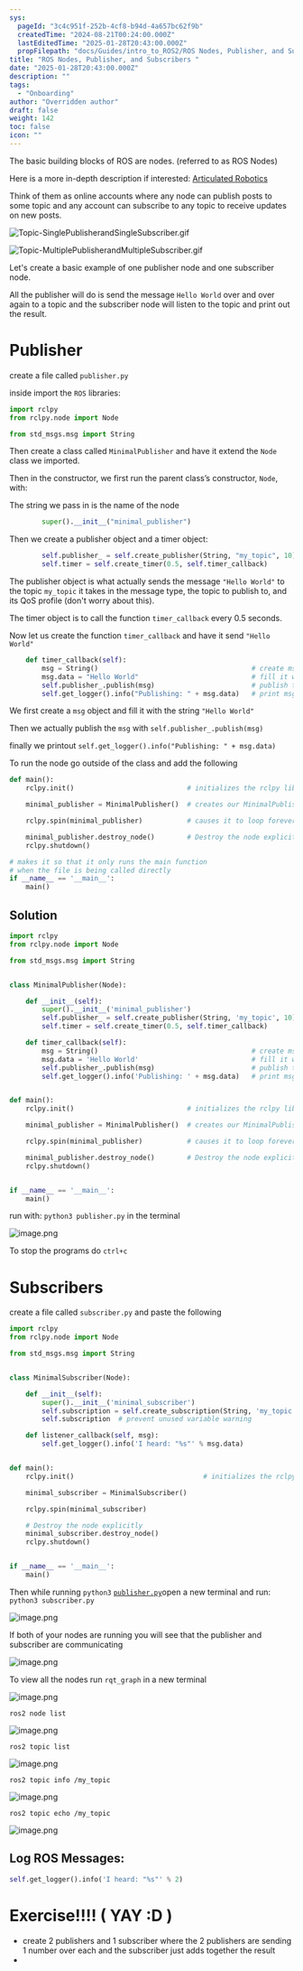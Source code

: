 ```yaml
---
sys:
  pageId: "3c4c951f-252b-4cf8-b94d-4a657bc62f9b"
  createdTime: "2024-08-21T00:24:00.000Z"
  lastEditedTime: "2025-01-28T20:43:00.000Z"
  propFilepath: "docs/Guides/intro_to_ROS2/ROS Nodes, Publisher, and Subscribers .md"
title: "ROS Nodes, Publisher, and Subscribers "
date: "2025-01-28T20:43:00.000Z"
description: ""
tags:
  - "Onboarding"
author: "Overridden author"
draft: false
weight: 142
toc: false
icon: ""
---
```


The basic building blocks of ROS are nodes. (referred to as ROS Nodes)

Here is a more in-depth description if interested: [Articulated Robotics](https://articulatedrobotics.xyz/tutorials/ready-for-ros/ros-overview#2-nodes)

Think of them as online accounts where any node can publish posts to some topic and any account can subscribe to any topic to receive updates on new posts.

![Topic-SinglePublisherandSingleSubscriber.gif](https://docs.ros.org/en/humble/_images/Topic-SinglePublisherandSingleSubscriber.gif)

![Topic-MultiplePublisherandMultipleSubscriber.gif](https://docs.ros.org/en/humble/_images/Topic-MultiplePublisherandMultipleSubscriber.gif)

Let's create a basic example of one publisher node and one subscriber node.

All the publisher will do is send the message `Hello World` over and over again to a topic and the subscriber node will listen to the topic and print out the result.

# Publisher

create a file called `publisher.py` 

inside import the `ROS` libraries:

```python
import rclpy
from rclpy.node import Node

from std_msgs.msg import String
```

Then create a class called `MinimalPublisher` and have it extend the `Node` class we imported.

Then in the constructor, we first run the parent class’s constructor, `Node`, with:

The string we pass in is the name of the node

```python
        super().__init__("minimal_publisher")
```

Then we create a publisher object and a timer object:

```python
        self.publisher_ = self.create_publisher(String, "my_topic", 10)
        self.timer = self.create_timer(0.5, self.timer_callback)
```

The publisher object is what actually sends the message `"Hello World"` to the topic `my_topic` it takes in the message type, the topic to publish to, and its QoS profile (don't worry about this).

The timer object is to call the function `timer_callback` every 0.5 seconds.

Now let us create the function `timer_callback` and have it send `"Hello World"`

```python
    def timer_callback(self):
        msg = String()                                      # create msg object
        msg.data = "Hello World"                            # fill it with data
        self.publisher_.publish(msg)                        # publish the message
        self.get_logger().info("Publishing: " + msg.data)   # print msg
```

We first create a `msg` object and fill it with the string `"Hello World"`

Then we actually publish the `msg` with `self.publisher_.publish(msg)`

finally we printout `self.get_logger().info("Publishing: " + msg.data)`

To run the node go outside of the class and add the following

```python
def main():
    rclpy.init()                            # initializes the rclpy library

    minimal_publisher = MinimalPublisher()  # creates our MinimalPublisher object

    rclpy.spin(minimal_publisher)           # causes it to loop forever

    minimal_publisher.destroy_node()        # Destroy the node explicitly
    rclpy.shutdown()

# makes it so that it only runs the main function
# when the file is being called directly
if __name__ == '__main__': 
    main()
```

## Solution

```python
import rclpy
from rclpy.node import Node

from std_msgs.msg import String


class MinimalPublisher(Node):

    def __init__(self):
        super().__init__('minimal_publisher')
        self.publisher_ = self.create_publisher(String, 'my_topic', 10)
        self.timer = self.create_timer(0.5, self.timer_callback)

    def timer_callback(self):
        msg = String()                                      # create msg object
        msg.data = 'Hello World'                            # fill it with data
        self.publisher_.publish(msg)                        # publish the message
        self.get_logger().info('Publishing: ' + msg.data)   # print msg


def main():
    rclpy.init()                            # initializes the rclpy library

    minimal_publisher = MinimalPublisher()  # creates our MinimalPublisher object

    rclpy.spin(minimal_publisher)           # causes it to loop forever

    minimal_publisher.destroy_node()        # Destroy the node explicitly
    rclpy.shutdown()


if __name__ == '__main__':
    main()
```

run with: `python3 publisher.py` in the terminal

![image.png](https://prod-files-secure.s3.us-west-2.amazonaws.com/d518164a-d88e-44d1-a4ee-3adb3bd8bce0/9214accb-ad5b-44f1-a31c-b3167c59138b/image.png?X-Amz-Algorithm=AWS4-HMAC-SHA256&X-Amz-Content-Sha256=UNSIGNED-PAYLOAD&X-Amz-Credential=ASIAZI2LB4663SW4BMY3%2F20250424%2Fus-west-2%2Fs3%2Faws4_request&X-Amz-Date=20250424T090919Z&X-Amz-Expires=3600&X-Amz-Security-Token=IQoJb3JpZ2luX2VjEHkaCXVzLXdlc3QtMiJIMEYCIQDaHYx8AWc8dAwE8IfeM4T1PkUxM%2FNVj%2FaLraV5o5MipgIhAMKfT4P5u%2FWHmeZrkqw0%2BqNm7jgf0XOkPNlsJ3nXmcfTKv8DCBEQABoMNjM3NDIzMTgzODA1Igze46FQRGMMNfrZlrIq3APImUXnJo0WqJiJW3%2FfgARNQusyKQzuWPb8GELBydz6pCnm5a%2FIm4BcHWFuOxjoLt5wjALMr0%2FbnUZVvNQm42ERC0QPKQoOLd7F3qbf9V%2FIKRwhsO3DtY825d70HifrR%2BSb%2BGN7FezviypQEglwMKWpjXVHUJh96Ijg5KTsfGd%2FqaiSJAlbxlbQXE6ABOdR8adOGcqoDg8ArAvoogSVTOxso7nr63m0gCH6qQJeChratmbHrFw5VMJ%2F3D%2FgxnPzgmKCJfbC1yE9RQ1rMtrGM%2BTCf83AmpQhWzACiaqDfDDgRo9wMZRsM7rn%2BwUOidCNGaxnwuTeeWWyrpcJW7s48C42fbuDq4FNGfRSyh6m4TlP87H4%2B%2FHsAaAe3eapryihH8hfaqmeR%2F8MyjBJEu2Ajv5TStwXqbICfXeoBQP6di4K%2F4HxFgaJoPjXlim122Zl6srZYsYw3rVESkrSDVQVtYNPBvkFcUvqJIhtfwfgWkYndd8fRvzZbmOtxoVlc1xmM15zaPTn1NkYBil%2BrD4G9qUz9lGkY6B0CplnwLrC8Ul3SOBVvjKuoZzNfsQskszKKbMDaR6D2P64MUhliTc3roQY%2FyGl3q5vyS3oi2lusYjyp5FdaGhtL5a6or2oaTCv6afABjqkAUNvlQS7yJCwYwrJwHVeGCK1mEmXLElJbBav%2B0YkX%2BZTRJvg5%2BNSdu734I7NJrKt6bCO%2B2vrRevhjmaOg1PrJ4DNGCtSptv99hciJkZsf3NiehtXxWgvQGx7ApzZ8E%2F0x406BxXD%2FWm8W%2BNdGNqhd2D1zvWaoK8RCshvTtHptdZJDD%2F9hgQnw8MnIY%2FJDWRpkiyv1jq7lKz2SdjAJLepXndJ3%2BI6&X-Amz-Signature=0f20e46cc6a44fbd8c770e177a709a4133045ebcd274122f232da045257d897a&X-Amz-SignedHeaders=host&x-id=GetObject)

To stop the programs do `ctrl+c`

# Subscribers

create a file called `subscriber.py` and paste the following

```python
import rclpy
from rclpy.node import Node

from std_msgs.msg import String


class MinimalSubscriber(Node):

    def __init__(self):
        super().__init__('minimal_subscriber')
        self.subscription = self.create_subscription(String, 'my_topic', self.listener_callback, 10)
        self.subscription  # prevent unused variable warning

    def listener_callback(self, msg):
        self.get_logger().info('I heard: "%s"' % msg.data)


def main():
    rclpy.init()                                # initializes the rclpy library

    minimal_subscriber = MinimalSubscriber()

    rclpy.spin(minimal_subscriber)

    # Destroy the node explicitly
    minimal_subscriber.destroy_node()
    rclpy.shutdown()


if __name__ == '__main__':
    main()
```

Then while running `python3` [`publisher.py`](http://publisher.py/)open a new terminal and run: `python3 subscriber.py` 

![image.png](https://prod-files-secure.s3.us-west-2.amazonaws.com/d518164a-d88e-44d1-a4ee-3adb3bd8bce0/611fccf2-c738-4dbd-94e9-98f209092866/image.png?X-Amz-Algorithm=AWS4-HMAC-SHA256&X-Amz-Content-Sha256=UNSIGNED-PAYLOAD&X-Amz-Credential=ASIAZI2LB4663SW4BMY3%2F20250424%2Fus-west-2%2Fs3%2Faws4_request&X-Amz-Date=20250424T090919Z&X-Amz-Expires=3600&X-Amz-Security-Token=IQoJb3JpZ2luX2VjEHkaCXVzLXdlc3QtMiJIMEYCIQDaHYx8AWc8dAwE8IfeM4T1PkUxM%2FNVj%2FaLraV5o5MipgIhAMKfT4P5u%2FWHmeZrkqw0%2BqNm7jgf0XOkPNlsJ3nXmcfTKv8DCBEQABoMNjM3NDIzMTgzODA1Igze46FQRGMMNfrZlrIq3APImUXnJo0WqJiJW3%2FfgARNQusyKQzuWPb8GELBydz6pCnm5a%2FIm4BcHWFuOxjoLt5wjALMr0%2FbnUZVvNQm42ERC0QPKQoOLd7F3qbf9V%2FIKRwhsO3DtY825d70HifrR%2BSb%2BGN7FezviypQEglwMKWpjXVHUJh96Ijg5KTsfGd%2FqaiSJAlbxlbQXE6ABOdR8adOGcqoDg8ArAvoogSVTOxso7nr63m0gCH6qQJeChratmbHrFw5VMJ%2F3D%2FgxnPzgmKCJfbC1yE9RQ1rMtrGM%2BTCf83AmpQhWzACiaqDfDDgRo9wMZRsM7rn%2BwUOidCNGaxnwuTeeWWyrpcJW7s48C42fbuDq4FNGfRSyh6m4TlP87H4%2B%2FHsAaAe3eapryihH8hfaqmeR%2F8MyjBJEu2Ajv5TStwXqbICfXeoBQP6di4K%2F4HxFgaJoPjXlim122Zl6srZYsYw3rVESkrSDVQVtYNPBvkFcUvqJIhtfwfgWkYndd8fRvzZbmOtxoVlc1xmM15zaPTn1NkYBil%2BrD4G9qUz9lGkY6B0CplnwLrC8Ul3SOBVvjKuoZzNfsQskszKKbMDaR6D2P64MUhliTc3roQY%2FyGl3q5vyS3oi2lusYjyp5FdaGhtL5a6or2oaTCv6afABjqkAUNvlQS7yJCwYwrJwHVeGCK1mEmXLElJbBav%2B0YkX%2BZTRJvg5%2BNSdu734I7NJrKt6bCO%2B2vrRevhjmaOg1PrJ4DNGCtSptv99hciJkZsf3NiehtXxWgvQGx7ApzZ8E%2F0x406BxXD%2FWm8W%2BNdGNqhd2D1zvWaoK8RCshvTtHptdZJDD%2F9hgQnw8MnIY%2FJDWRpkiyv1jq7lKz2SdjAJLepXndJ3%2BI6&X-Amz-Signature=2f72aaf5495b4e65967cff7303324a433608dc017e2ac4799e24e7e858027fb9&X-Amz-SignedHeaders=host&x-id=GetObject)

If both of your nodes are running you will see that the publisher and subscriber are communicating

![image.png](https://prod-files-secure.s3.us-west-2.amazonaws.com/d518164a-d88e-44d1-a4ee-3adb3bd8bce0/eea428b5-1cf0-43bb-a30b-81cbaf6c5c78/image.png?X-Amz-Algorithm=AWS4-HMAC-SHA256&X-Amz-Content-Sha256=UNSIGNED-PAYLOAD&X-Amz-Credential=ASIAZI2LB4663SW4BMY3%2F20250424%2Fus-west-2%2Fs3%2Faws4_request&X-Amz-Date=20250424T090919Z&X-Amz-Expires=3600&X-Amz-Security-Token=IQoJb3JpZ2luX2VjEHkaCXVzLXdlc3QtMiJIMEYCIQDaHYx8AWc8dAwE8IfeM4T1PkUxM%2FNVj%2FaLraV5o5MipgIhAMKfT4P5u%2FWHmeZrkqw0%2BqNm7jgf0XOkPNlsJ3nXmcfTKv8DCBEQABoMNjM3NDIzMTgzODA1Igze46FQRGMMNfrZlrIq3APImUXnJo0WqJiJW3%2FfgARNQusyKQzuWPb8GELBydz6pCnm5a%2FIm4BcHWFuOxjoLt5wjALMr0%2FbnUZVvNQm42ERC0QPKQoOLd7F3qbf9V%2FIKRwhsO3DtY825d70HifrR%2BSb%2BGN7FezviypQEglwMKWpjXVHUJh96Ijg5KTsfGd%2FqaiSJAlbxlbQXE6ABOdR8adOGcqoDg8ArAvoogSVTOxso7nr63m0gCH6qQJeChratmbHrFw5VMJ%2F3D%2FgxnPzgmKCJfbC1yE9RQ1rMtrGM%2BTCf83AmpQhWzACiaqDfDDgRo9wMZRsM7rn%2BwUOidCNGaxnwuTeeWWyrpcJW7s48C42fbuDq4FNGfRSyh6m4TlP87H4%2B%2FHsAaAe3eapryihH8hfaqmeR%2F8MyjBJEu2Ajv5TStwXqbICfXeoBQP6di4K%2F4HxFgaJoPjXlim122Zl6srZYsYw3rVESkrSDVQVtYNPBvkFcUvqJIhtfwfgWkYndd8fRvzZbmOtxoVlc1xmM15zaPTn1NkYBil%2BrD4G9qUz9lGkY6B0CplnwLrC8Ul3SOBVvjKuoZzNfsQskszKKbMDaR6D2P64MUhliTc3roQY%2FyGl3q5vyS3oi2lusYjyp5FdaGhtL5a6or2oaTCv6afABjqkAUNvlQS7yJCwYwrJwHVeGCK1mEmXLElJbBav%2B0YkX%2BZTRJvg5%2BNSdu734I7NJrKt6bCO%2B2vrRevhjmaOg1PrJ4DNGCtSptv99hciJkZsf3NiehtXxWgvQGx7ApzZ8E%2F0x406BxXD%2FWm8W%2BNdGNqhd2D1zvWaoK8RCshvTtHptdZJDD%2F9hgQnw8MnIY%2FJDWRpkiyv1jq7lKz2SdjAJLepXndJ3%2BI6&X-Amz-Signature=bdeb8e42c2b7abc04c0302127784b52818b476852df3ba595ad919986f47e1f1&X-Amz-SignedHeaders=host&x-id=GetObject)

To view all the nodes run `rqt_graph` in a new terminal

![image.png](https://prod-files-secure.s3.us-west-2.amazonaws.com/d518164a-d88e-44d1-a4ee-3adb3bd8bce0/1d98e964-4318-4d62-b5c4-8c8f78368598/image.png?X-Amz-Algorithm=AWS4-HMAC-SHA256&X-Amz-Content-Sha256=UNSIGNED-PAYLOAD&X-Amz-Credential=ASIAZI2LB4663SW4BMY3%2F20250424%2Fus-west-2%2Fs3%2Faws4_request&X-Amz-Date=20250424T090919Z&X-Amz-Expires=3600&X-Amz-Security-Token=IQoJb3JpZ2luX2VjEHkaCXVzLXdlc3QtMiJIMEYCIQDaHYx8AWc8dAwE8IfeM4T1PkUxM%2FNVj%2FaLraV5o5MipgIhAMKfT4P5u%2FWHmeZrkqw0%2BqNm7jgf0XOkPNlsJ3nXmcfTKv8DCBEQABoMNjM3NDIzMTgzODA1Igze46FQRGMMNfrZlrIq3APImUXnJo0WqJiJW3%2FfgARNQusyKQzuWPb8GELBydz6pCnm5a%2FIm4BcHWFuOxjoLt5wjALMr0%2FbnUZVvNQm42ERC0QPKQoOLd7F3qbf9V%2FIKRwhsO3DtY825d70HifrR%2BSb%2BGN7FezviypQEglwMKWpjXVHUJh96Ijg5KTsfGd%2FqaiSJAlbxlbQXE6ABOdR8adOGcqoDg8ArAvoogSVTOxso7nr63m0gCH6qQJeChratmbHrFw5VMJ%2F3D%2FgxnPzgmKCJfbC1yE9RQ1rMtrGM%2BTCf83AmpQhWzACiaqDfDDgRo9wMZRsM7rn%2BwUOidCNGaxnwuTeeWWyrpcJW7s48C42fbuDq4FNGfRSyh6m4TlP87H4%2B%2FHsAaAe3eapryihH8hfaqmeR%2F8MyjBJEu2Ajv5TStwXqbICfXeoBQP6di4K%2F4HxFgaJoPjXlim122Zl6srZYsYw3rVESkrSDVQVtYNPBvkFcUvqJIhtfwfgWkYndd8fRvzZbmOtxoVlc1xmM15zaPTn1NkYBil%2BrD4G9qUz9lGkY6B0CplnwLrC8Ul3SOBVvjKuoZzNfsQskszKKbMDaR6D2P64MUhliTc3roQY%2FyGl3q5vyS3oi2lusYjyp5FdaGhtL5a6or2oaTCv6afABjqkAUNvlQS7yJCwYwrJwHVeGCK1mEmXLElJbBav%2B0YkX%2BZTRJvg5%2BNSdu734I7NJrKt6bCO%2B2vrRevhjmaOg1PrJ4DNGCtSptv99hciJkZsf3NiehtXxWgvQGx7ApzZ8E%2F0x406BxXD%2FWm8W%2BNdGNqhd2D1zvWaoK8RCshvTtHptdZJDD%2F9hgQnw8MnIY%2FJDWRpkiyv1jq7lKz2SdjAJLepXndJ3%2BI6&X-Amz-Signature=95a91df90c79c6da82117dc450f07e8d17dfa1bf8d1cb48f1d63283191e3cd19&X-Amz-SignedHeaders=host&x-id=GetObject)

`ros2 node list`

![image.png](https://prod-files-secure.s3.us-west-2.amazonaws.com/d518164a-d88e-44d1-a4ee-3adb3bd8bce0/680ac8cf-e6d9-4164-9ece-5b9a6fccffee/image.png?X-Amz-Algorithm=AWS4-HMAC-SHA256&X-Amz-Content-Sha256=UNSIGNED-PAYLOAD&X-Amz-Credential=ASIAZI2LB4663SW4BMY3%2F20250424%2Fus-west-2%2Fs3%2Faws4_request&X-Amz-Date=20250424T090919Z&X-Amz-Expires=3600&X-Amz-Security-Token=IQoJb3JpZ2luX2VjEHkaCXVzLXdlc3QtMiJIMEYCIQDaHYx8AWc8dAwE8IfeM4T1PkUxM%2FNVj%2FaLraV5o5MipgIhAMKfT4P5u%2FWHmeZrkqw0%2BqNm7jgf0XOkPNlsJ3nXmcfTKv8DCBEQABoMNjM3NDIzMTgzODA1Igze46FQRGMMNfrZlrIq3APImUXnJo0WqJiJW3%2FfgARNQusyKQzuWPb8GELBydz6pCnm5a%2FIm4BcHWFuOxjoLt5wjALMr0%2FbnUZVvNQm42ERC0QPKQoOLd7F3qbf9V%2FIKRwhsO3DtY825d70HifrR%2BSb%2BGN7FezviypQEglwMKWpjXVHUJh96Ijg5KTsfGd%2FqaiSJAlbxlbQXE6ABOdR8adOGcqoDg8ArAvoogSVTOxso7nr63m0gCH6qQJeChratmbHrFw5VMJ%2F3D%2FgxnPzgmKCJfbC1yE9RQ1rMtrGM%2BTCf83AmpQhWzACiaqDfDDgRo9wMZRsM7rn%2BwUOidCNGaxnwuTeeWWyrpcJW7s48C42fbuDq4FNGfRSyh6m4TlP87H4%2B%2FHsAaAe3eapryihH8hfaqmeR%2F8MyjBJEu2Ajv5TStwXqbICfXeoBQP6di4K%2F4HxFgaJoPjXlim122Zl6srZYsYw3rVESkrSDVQVtYNPBvkFcUvqJIhtfwfgWkYndd8fRvzZbmOtxoVlc1xmM15zaPTn1NkYBil%2BrD4G9qUz9lGkY6B0CplnwLrC8Ul3SOBVvjKuoZzNfsQskszKKbMDaR6D2P64MUhliTc3roQY%2FyGl3q5vyS3oi2lusYjyp5FdaGhtL5a6or2oaTCv6afABjqkAUNvlQS7yJCwYwrJwHVeGCK1mEmXLElJbBav%2B0YkX%2BZTRJvg5%2BNSdu734I7NJrKt6bCO%2B2vrRevhjmaOg1PrJ4DNGCtSptv99hciJkZsf3NiehtXxWgvQGx7ApzZ8E%2F0x406BxXD%2FWm8W%2BNdGNqhd2D1zvWaoK8RCshvTtHptdZJDD%2F9hgQnw8MnIY%2FJDWRpkiyv1jq7lKz2SdjAJLepXndJ3%2BI6&X-Amz-Signature=0a6c9a0d38e1f195b271b83bd1ef9ec93cd2cfc0bb013cc7cfb2918c007fcaa9&X-Amz-SignedHeaders=host&x-id=GetObject)

`ros2 topic list`

![image.png](https://prod-files-secure.s3.us-west-2.amazonaws.com/d518164a-d88e-44d1-a4ee-3adb3bd8bce0/eee2ebe1-27ef-4a4a-96fb-2ca54126fb29/image.png?X-Amz-Algorithm=AWS4-HMAC-SHA256&X-Amz-Content-Sha256=UNSIGNED-PAYLOAD&X-Amz-Credential=ASIAZI2LB4663SW4BMY3%2F20250424%2Fus-west-2%2Fs3%2Faws4_request&X-Amz-Date=20250424T090919Z&X-Amz-Expires=3600&X-Amz-Security-Token=IQoJb3JpZ2luX2VjEHkaCXVzLXdlc3QtMiJIMEYCIQDaHYx8AWc8dAwE8IfeM4T1PkUxM%2FNVj%2FaLraV5o5MipgIhAMKfT4P5u%2FWHmeZrkqw0%2BqNm7jgf0XOkPNlsJ3nXmcfTKv8DCBEQABoMNjM3NDIzMTgzODA1Igze46FQRGMMNfrZlrIq3APImUXnJo0WqJiJW3%2FfgARNQusyKQzuWPb8GELBydz6pCnm5a%2FIm4BcHWFuOxjoLt5wjALMr0%2FbnUZVvNQm42ERC0QPKQoOLd7F3qbf9V%2FIKRwhsO3DtY825d70HifrR%2BSb%2BGN7FezviypQEglwMKWpjXVHUJh96Ijg5KTsfGd%2FqaiSJAlbxlbQXE6ABOdR8adOGcqoDg8ArAvoogSVTOxso7nr63m0gCH6qQJeChratmbHrFw5VMJ%2F3D%2FgxnPzgmKCJfbC1yE9RQ1rMtrGM%2BTCf83AmpQhWzACiaqDfDDgRo9wMZRsM7rn%2BwUOidCNGaxnwuTeeWWyrpcJW7s48C42fbuDq4FNGfRSyh6m4TlP87H4%2B%2FHsAaAe3eapryihH8hfaqmeR%2F8MyjBJEu2Ajv5TStwXqbICfXeoBQP6di4K%2F4HxFgaJoPjXlim122Zl6srZYsYw3rVESkrSDVQVtYNPBvkFcUvqJIhtfwfgWkYndd8fRvzZbmOtxoVlc1xmM15zaPTn1NkYBil%2BrD4G9qUz9lGkY6B0CplnwLrC8Ul3SOBVvjKuoZzNfsQskszKKbMDaR6D2P64MUhliTc3roQY%2FyGl3q5vyS3oi2lusYjyp5FdaGhtL5a6or2oaTCv6afABjqkAUNvlQS7yJCwYwrJwHVeGCK1mEmXLElJbBav%2B0YkX%2BZTRJvg5%2BNSdu734I7NJrKt6bCO%2B2vrRevhjmaOg1PrJ4DNGCtSptv99hciJkZsf3NiehtXxWgvQGx7ApzZ8E%2F0x406BxXD%2FWm8W%2BNdGNqhd2D1zvWaoK8RCshvTtHptdZJDD%2F9hgQnw8MnIY%2FJDWRpkiyv1jq7lKz2SdjAJLepXndJ3%2BI6&X-Amz-Signature=b4052b246591d035a121dadbcb866b4eb3d9422a3483a0e782c50d220a2215a0&X-Amz-SignedHeaders=host&x-id=GetObject)

`ros2 topic info /my_topic`

![image.png](https://prod-files-secure.s3.us-west-2.amazonaws.com/d518164a-d88e-44d1-a4ee-3adb3bd8bce0/6288ef12-cb9e-406f-b9eb-65feed3a9011/image.png?X-Amz-Algorithm=AWS4-HMAC-SHA256&X-Amz-Content-Sha256=UNSIGNED-PAYLOAD&X-Amz-Credential=ASIAZI2LB4663SW4BMY3%2F20250424%2Fus-west-2%2Fs3%2Faws4_request&X-Amz-Date=20250424T090919Z&X-Amz-Expires=3600&X-Amz-Security-Token=IQoJb3JpZ2luX2VjEHkaCXVzLXdlc3QtMiJIMEYCIQDaHYx8AWc8dAwE8IfeM4T1PkUxM%2FNVj%2FaLraV5o5MipgIhAMKfT4P5u%2FWHmeZrkqw0%2BqNm7jgf0XOkPNlsJ3nXmcfTKv8DCBEQABoMNjM3NDIzMTgzODA1Igze46FQRGMMNfrZlrIq3APImUXnJo0WqJiJW3%2FfgARNQusyKQzuWPb8GELBydz6pCnm5a%2FIm4BcHWFuOxjoLt5wjALMr0%2FbnUZVvNQm42ERC0QPKQoOLd7F3qbf9V%2FIKRwhsO3DtY825d70HifrR%2BSb%2BGN7FezviypQEglwMKWpjXVHUJh96Ijg5KTsfGd%2FqaiSJAlbxlbQXE6ABOdR8adOGcqoDg8ArAvoogSVTOxso7nr63m0gCH6qQJeChratmbHrFw5VMJ%2F3D%2FgxnPzgmKCJfbC1yE9RQ1rMtrGM%2BTCf83AmpQhWzACiaqDfDDgRo9wMZRsM7rn%2BwUOidCNGaxnwuTeeWWyrpcJW7s48C42fbuDq4FNGfRSyh6m4TlP87H4%2B%2FHsAaAe3eapryihH8hfaqmeR%2F8MyjBJEu2Ajv5TStwXqbICfXeoBQP6di4K%2F4HxFgaJoPjXlim122Zl6srZYsYw3rVESkrSDVQVtYNPBvkFcUvqJIhtfwfgWkYndd8fRvzZbmOtxoVlc1xmM15zaPTn1NkYBil%2BrD4G9qUz9lGkY6B0CplnwLrC8Ul3SOBVvjKuoZzNfsQskszKKbMDaR6D2P64MUhliTc3roQY%2FyGl3q5vyS3oi2lusYjyp5FdaGhtL5a6or2oaTCv6afABjqkAUNvlQS7yJCwYwrJwHVeGCK1mEmXLElJbBav%2B0YkX%2BZTRJvg5%2BNSdu734I7NJrKt6bCO%2B2vrRevhjmaOg1PrJ4DNGCtSptv99hciJkZsf3NiehtXxWgvQGx7ApzZ8E%2F0x406BxXD%2FWm8W%2BNdGNqhd2D1zvWaoK8RCshvTtHptdZJDD%2F9hgQnw8MnIY%2FJDWRpkiyv1jq7lKz2SdjAJLepXndJ3%2BI6&X-Amz-Signature=5b17cc9be68c48478a5277b68f502d60cef43937ab4bd7bef98f90b0d985c55b&X-Amz-SignedHeaders=host&x-id=GetObject)

`ros2 topic echo /my_topic`

![image.png](https://prod-files-secure.s3.us-west-2.amazonaws.com/d518164a-d88e-44d1-a4ee-3adb3bd8bce0/0a6fcb4d-422d-4a6c-a803-749ef4adf2c6/image.png?X-Amz-Algorithm=AWS4-HMAC-SHA256&X-Amz-Content-Sha256=UNSIGNED-PAYLOAD&X-Amz-Credential=ASIAZI2LB4663SW4BMY3%2F20250424%2Fus-west-2%2Fs3%2Faws4_request&X-Amz-Date=20250424T090919Z&X-Amz-Expires=3600&X-Amz-Security-Token=IQoJb3JpZ2luX2VjEHkaCXVzLXdlc3QtMiJIMEYCIQDaHYx8AWc8dAwE8IfeM4T1PkUxM%2FNVj%2FaLraV5o5MipgIhAMKfT4P5u%2FWHmeZrkqw0%2BqNm7jgf0XOkPNlsJ3nXmcfTKv8DCBEQABoMNjM3NDIzMTgzODA1Igze46FQRGMMNfrZlrIq3APImUXnJo0WqJiJW3%2FfgARNQusyKQzuWPb8GELBydz6pCnm5a%2FIm4BcHWFuOxjoLt5wjALMr0%2FbnUZVvNQm42ERC0QPKQoOLd7F3qbf9V%2FIKRwhsO3DtY825d70HifrR%2BSb%2BGN7FezviypQEglwMKWpjXVHUJh96Ijg5KTsfGd%2FqaiSJAlbxlbQXE6ABOdR8adOGcqoDg8ArAvoogSVTOxso7nr63m0gCH6qQJeChratmbHrFw5VMJ%2F3D%2FgxnPzgmKCJfbC1yE9RQ1rMtrGM%2BTCf83AmpQhWzACiaqDfDDgRo9wMZRsM7rn%2BwUOidCNGaxnwuTeeWWyrpcJW7s48C42fbuDq4FNGfRSyh6m4TlP87H4%2B%2FHsAaAe3eapryihH8hfaqmeR%2F8MyjBJEu2Ajv5TStwXqbICfXeoBQP6di4K%2F4HxFgaJoPjXlim122Zl6srZYsYw3rVESkrSDVQVtYNPBvkFcUvqJIhtfwfgWkYndd8fRvzZbmOtxoVlc1xmM15zaPTn1NkYBil%2BrD4G9qUz9lGkY6B0CplnwLrC8Ul3SOBVvjKuoZzNfsQskszKKbMDaR6D2P64MUhliTc3roQY%2FyGl3q5vyS3oi2lusYjyp5FdaGhtL5a6or2oaTCv6afABjqkAUNvlQS7yJCwYwrJwHVeGCK1mEmXLElJbBav%2B0YkX%2BZTRJvg5%2BNSdu734I7NJrKt6bCO%2B2vrRevhjmaOg1PrJ4DNGCtSptv99hciJkZsf3NiehtXxWgvQGx7ApzZ8E%2F0x406BxXD%2FWm8W%2BNdGNqhd2D1zvWaoK8RCshvTtHptdZJDD%2F9hgQnw8MnIY%2FJDWRpkiyv1jq7lKz2SdjAJLepXndJ3%2BI6&X-Amz-Signature=08098bac1dd9adf09f77e41515cf087671d44421c187831794400e5879857851&X-Amz-SignedHeaders=host&x-id=GetObject)

## Log ROS Messages:

```python
self.get_logger().info('I heard: "%s"' % 2)
```

# Exercise!!!! ( YAY :D )

- create 2 publishers and 1 subscriber where the 2 publishers are sending 1 number over each and the subscriber just adds together the result
- 
